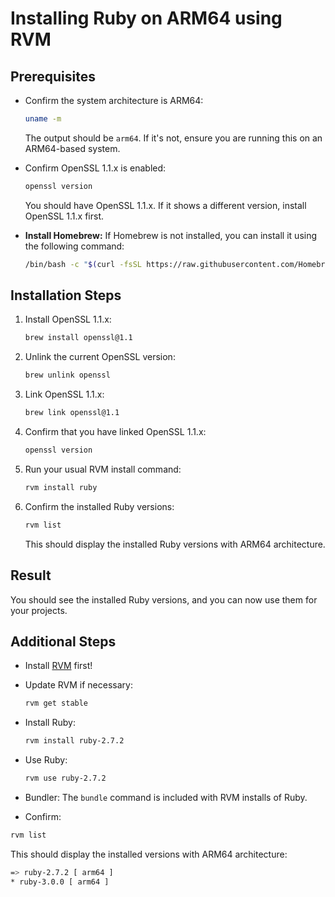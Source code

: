 # Installing Ruby on ARM64 using RVM

## Prerequisites

- Confirm the system architecture is ARM64:
  ```bash
  uname -m
  ```

  The output should be `arm64`. If it's not, ensure you are running this on an ARM64-based system.

- Confirm OpenSSL 1.1.x is enabled:
  ```bash
  openssl version
  ```

  You should have OpenSSL 1.1.x. If it shows a different version, install OpenSSL 1.1.x first.


- **Install Homebrew:**
  If Homebrew is not installed, you can install it using the following command:
  ```bash
  /bin/bash -c "$(curl -fsSL https://raw.githubusercontent.com/Homebrew/install/master/install.sh)"
  ```

## Installation Steps

1. Install OpenSSL 1.1.x:
   ```bash
   brew install openssl@1.1
   ```

2. Unlink the current OpenSSL version:
   ```bash
   brew unlink openssl
   ```

3. Link OpenSSL 1.1.x:
   ```bash
   brew link openssl@1.1
   ```

4. Confirm that you have linked OpenSSL 1.1.x:
   ```bash
   openssl version
   ```

5. Run your usual RVM install command:
   ```bash
   rvm install ruby
   ```

6. Confirm the installed Ruby versions:
   ```bash
   rvm list
   ```

   This should display the installed Ruby versions with ARM64 architecture.

## Result

You should see the installed Ruby versions, and you can now use them for your projects.

## Additional Steps

- Install [RVM](https://rvm.io/rvm/install) first!
- Update RVM if necessary:
  ```bash
  rvm get stable
  ```

- Install Ruby:
  ```bash
  rvm install ruby-2.7.2
  ```

- Use Ruby:
  ```bash
  rvm use ruby-2.7.2
  ```

- Bundler:
  The `bundle` command is included with RVM installs of Ruby.

- Confirm:
 ```bash
rvm list
```
This should display the installed versions with ARM64 architecture:
 ```bash
=> ruby-2.7.2 [ arm64 ]
* ruby-3.0.0 [ arm64 ]
```



  
